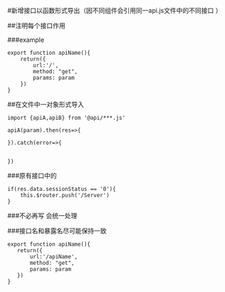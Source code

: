 #新增接口以函数形式导出（因不同组件会引用同一api.js文件中的不同接口 ）

##注明每个接口作用

###example
```
export function apiName(){
    return({
        url:'/',
        method: "get",
        params: param
    })
}
```
##在文件中一对象形式导入

```
import {apiA,apiB} from '@api/***.js'

apiA(param).then(res=>{

}).catch(error=>{


})
```

###原有接口中的
```
if(res.data.sessionStatus == '0'){
    this.$router.push('/Server')
}
```
 ###不必再写 会统一处理
    
    
 ###接口名和暴露名尽可能保持一致   
 ```
export function apiName(){
    return({
        url:'/apiName',
        method: "get",
        params: param
    })
}
```               
